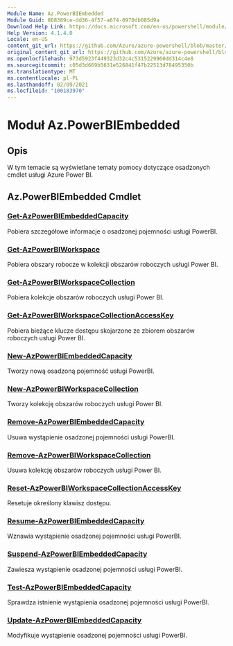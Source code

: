 ```yaml
---
Module Name: Az.PowerBIEmbedded
Module Guid: 868389ce-dd36-4f57-a674-0970db085d9a
Download Help Link: https://docs.microsoft.com/en-us/powershell/module/az.powerbiembedded
Help Version: 4.1.4.0
Locale: en-US
content_git_url: https://github.com/Azure/azure-powershell/blob/master/src/PowerBIEmbedded/PowerBIEmbedded/help/Az.PowerBIEmbedded.md
original_content_git_url: https://github.com/Azure/azure-powershell/blob/master/src/PowerBIEmbedded/PowerBIEmbedded/help/Az.PowerBIEmbedded.md
ms.openlocfilehash: 973d5923f449323d32c4c5315229960dd314c4e8
ms.sourcegitcommit: c05d3d669b5631e526841f47b22513d78495350b
ms.translationtype: MT
ms.contentlocale: pl-PL
ms.lasthandoff: 02/09/2021
ms.locfileid: "100183970"
---
```

# Moduł Az.PowerBIEmbedded
## Opis
W tym temacie są wyświetlane tematy pomocy dotyczące osadzonych cmdlet usługi Azure Power BI.

## Az.PowerBIEmbedded Cmdlet
### [Get-AzPowerBIEmbeddedCapacity](Get-AzPowerBIEmbeddedCapacity.md)
Pobiera szczegółowe informacje o osadzonej pojemności usługi PowerBI.

### [Get-AzPowerBIWorkspace](Get-AzPowerBIWorkspace.md)
Pobiera obszary robocze w kolekcji obszarów roboczych usługi Power BI.

### [Get-AzPowerBIWorkspaceCollection](Get-AzPowerBIWorkspaceCollection.md)
Pobiera kolekcje obszarów roboczych usługi Power BI.

### [Get-AzPowerBIWorkspaceCollectionAccessKey](Get-AzPowerBIWorkspaceCollectionAccessKey.md)
Pobiera bieżące klucze dostępu skojarzone ze zbiorem obszarów roboczych usługi Power BI.

### [New-AzPowerBIEmbeddedCapacity](New-AzPowerBIEmbeddedCapacity.md)
Tworzy nową osadzoną pojemność usługi PowerBI.

### [New-AzPowerBIWorkspaceCollection](New-AzPowerBIWorkspaceCollection.md)
Tworzy kolekcję obszarów roboczych usługi Power BI.

### [Remove-AzPowerBIEmbeddedCapacity](Remove-AzPowerBIEmbeddedCapacity.md)
Usuwa wystąpienie osadzonej pojemności usługi PowerBI.

### [Remove-AzPowerBIWorkspaceCollection](Remove-AzPowerBIWorkspaceCollection.md)
Usuwa kolekcję obszarów roboczych usługi Power BI.

### [Reset-AzPowerBIWorkspaceCollectionAccessKey](Reset-AzPowerBIWorkspaceCollectionAccessKey.md)
Resetuje określony klawisz dostępu.

### [Resume-AzPowerBIEmbeddedCapacity](Resume-AzPowerBIEmbeddedCapacity.md)
Wznawia wystąpienie osadzonej pojemności usługi PowerBI.

### [Suspend-AzPowerBIEmbeddedCapacity](Suspend-AzPowerBIEmbeddedCapacity.md)
Zawiesza wystąpienie osadzonej pojemności usługi PowerBI.

### [Test-AzPowerBIEmbeddedCapacity](Test-AzPowerBIEmbeddedCapacity.md)
Sprawdza istnienie wystąpienia osadzonej pojemności usługi PowerBI.

### [Update-AzPowerBIEmbeddedCapacity](Update-AzPowerBIEmbeddedCapacity.md)
Modyfikuje wystąpienie osadzonej pojemności usługi PowerBI.

